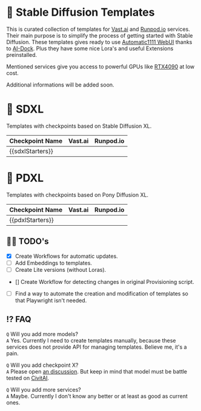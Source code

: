 # 🌟 Stable Diffusion Templates

This is curated collection of templates for [Vast.ai](https://cloud.vast.ai/create/?ref_id=62878) and [Runpod.io](https://runpod.io/console/deploy?ref=gzvzzzv9) services. Their main purpose is to simplify the process of getting started with Stable Diffusion. These templates gives ready to use [Automatic1111 WebUI](https://github.com/AUTOMATIC1111/stable-diffusion-webui) thanks to [AI-Dock](https://github.com/ai-dock/stable-diffusion-webui). Plus they have some nice Lora's and useful Extensions preinstalled.

Mentioned services give you access to powerful GPUs like [RTX4090](https://www.nvidia.com/en-us/geforce/graphics-cards/40-series/rtx-4090/) at low cost.

Additional informations will be added soon.

# 🦓 SDXL

Templates with checkpoints based on Stable Diffusion XL.

| Checkpoint Name  | Vast.ai | Runpod.io |
| ---------------- | :-----: | :-------: |
| {{sdxlStarters}} |         |           |

# 🦄 PDXL

Templates with checkpoints based on Pony Diffusion XL.

| Checkpoint Name  | Vast.ai | Runpod.io |
| ---------------- | :-----: | :-------: |
| {{pdxlStarters}} |         |           |

## 👨‍💻 TODO's

- [x] Create Workflows for automatic updates.
- [ ] Add Embeddings to templates.
- [ ] Create Lite versions (without Loras).
- [] Create Workflow for detecting changes in original Provisioning script.
- [ ] Find a way to automate the creation and modification of templates so that Playwright isn't needed.

## ⁉️ FAQ

`Q` Will you add more models?  
`A` Yes. Currently I need to create templates manually, because these services does not provide API for managing templates. Believe me, it's a pain.

`Q` Will you add checkpoint X?  
`A` Please open [an discussion](https://github.com/Avaray/stable-diffusion-starters/discussions/new?category=ideas). But keep in mind that model must be battle tested on [CivitAI](https://civitai.com/models).

`Q` Will you add more services?  
`A` Maybe. Currently I don't know any better or at least as good as current ones.
